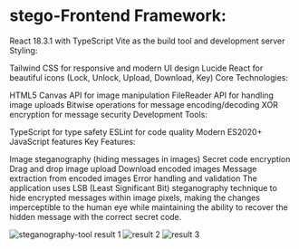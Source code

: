 # stego-Frontend Framework:

React 18.3.1 with TypeScript
Vite as the build tool and development server
Styling:

Tailwind CSS for responsive and modern UI design
Lucide React for beautiful icons (Lock, Unlock, Upload, Download, Key)
Core Technologies:

HTML5 Canvas API for image manipulation
FileReader API for handling image uploads
Bitwise operations for message encoding/decoding
XOR encryption for message security
Development Tools:

TypeScript for type safety
ESLint for code quality
Modern ES2020+ JavaScript features
Key Features:

Image steganography (hiding messages in images)
Secret code encryption
Drag and drop image upload
Download encoded images
Message extraction from encoded images
Error handling and validation
The application uses LSB (Least Significant Bit) steganography technique to hide encrypted messages within image pixels, making the changes imperceptible to the human eye while maintaining the ability to recover the hidden message with the correct secret code.

![steganography-tool result 1](https://github.com/user-attachments/assets/4ed163dd-0d4f-48cf-ae48-24c7c44ce5e6)
![result 2](https://github.com/user-attachments/assets/f7f45e44-b9bd-461a-82ca-413b72c88638)
![result 3](https://github.com/user-attachments/assets/eac48f4f-0edd-4bea-8fe9-e713033edbec)



